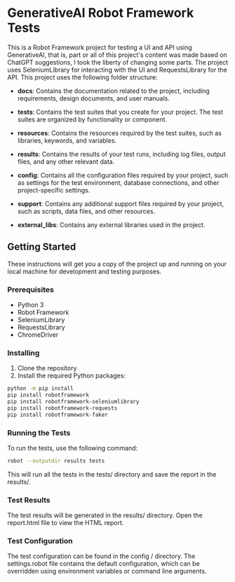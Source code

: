 # GenerativeAI Robot Framework Tests

This is a Robot Framework project for testing a UI and API using GenerativeAI, that is, part or all of this project's content was made based on ChatGPT suggestions, I took the liberty of changing some parts. The project uses SeleniumLibrary for interacting with the UI and RequestsLibrary for the API. This project uses the following folder structure:

- **docs**: Contains the documentation related to the project, including requirements, design documents, and user manuals.

- **tests**: Contains the test suites that you create for your project. The test suites are organized by functionality or component.

- **resources**: Contains the resources required by the test suites, such as libraries, keywords, and variables.

- **results**: Contains the results of your test runs, including log files, output files, and any other relevant data.

- **config**: Contains all the configuration files required by your project, such as settings for the test environment, database connections, and other project-specific settings.

- **support**: Contains any additional support files required by your project, such as scripts, data files, and other resources.

- **external_libs**: Contains any external libraries used in the project.

## Getting Started

These instructions will get you a copy of the project up and running on your local machine for development and testing purposes.

### Prerequisites

- Python 3
- Robot Framework
- SeleniumLibrary
- RequestsLibrary
- ChromeDriver

### Installing

1. Clone the repository
2. Install the required Python packages:

```sh
python -m pip install
pip install robotframework
pip install robotframework-seleniumlibrary
pip install robotframework-requests
pip install robotframework-faker
```

### Running the Tests

To run the tests, use the following command:

```sh
robot --outputdir results tests
```

This will run all the tests in the tests/ directory and save the report in the results/.

### Test Results

The test results will be generated in the results/ directory. Open the report.html file to view the HTML report.

### Test Configuration

The test configuration can be found in the config / directory. The settings.robot file contains the default configuration, which can be overridden using environment variables or command line arguments.